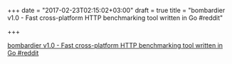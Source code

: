 +++
date = "2017-02-23T02:15:02+03:00"
draft = true
title = "bombardier v1.0 - Fast cross-platform HTTP benchmarking tool written in Go  #reddit"

+++

<p><a href="https://t.co/d2yT4s61pN">bombardier v1.0 - Fast cross-platform HTTP benchmarking tool written in Go  #reddit</a></p>
